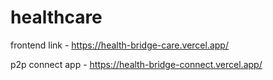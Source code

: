 # healthcare

frontend link - https://health-bridge-care.vercel.app/

p2p connect app - https://health-bridge-connect.vercel.app/
